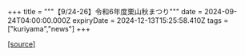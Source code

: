 +++
title = """【9/24-26】令和6年度栗山秋まつり"""
date = 2024-09-24T04:00:00.000Z
expiryDate = 2024-12-13T15:25:58.410Z
tags = ["kuriyama","news"]
+++


[[source]](https://www.town.kuriyama.hokkaido.jp/soshiki/53/28578.html)
